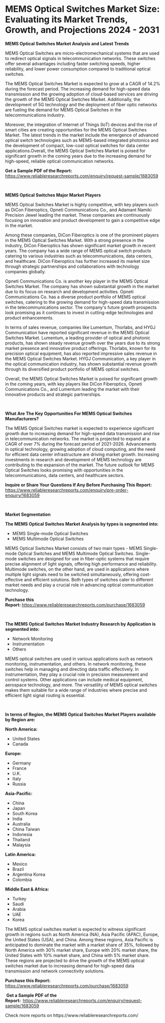 <p><h1>MEMS Optical Switches Market Size: Evaluating its Market Trends, Growth, and Projections 2024 - 2031</h1></p><p><strong>MEMS Optical Switches Market Analysis and Latest Trends</strong></p>
<p><p>MEMS Optical Switches are micro-electromechanical systems that are used to redirect optical signals in telecommunication networks. These switches offer several advantages including faster switching speeds, higher reliability, and lower power consumption compared to traditional optical switches.</p><p>The MEMS Optical Switches Market is expected to grow at a CAGR of 14.2% during the forecast period. The increasing demand for high-speed data transmission and the growing adoption of cloud-based services are driving the growth of the MEMS Optical Switches Market. Additionally, the development of 5G technology and the deployment of fiber optic networks are fueling the demand for MEMS Optical Switches in the telecommunications industry.</p><p>Moreover, the integration of Internet of Things (IoT) devices and the rise of smart cities are creating opportunities for the MEMS Optical Switches Market. The latest trends in the market include the emergence of advanced optical switch technologies such as MEMS-based integrated photonics and the development of compact, low-cost optical switches for data center applications.Overall, the MEMS Optical Switches Market is poised for significant growth in the coming years due to the increasing demand for high-speed, reliable optical communication networks.</p></p>
<p><strong>Get a Sample PDF of the Report:&nbsp;</strong> <a href="https://www.reliableresearchreports.com/enquiry/request-sample/1683059">https://www.reliableresearchreports.com/enquiry/request-sample/1683059</a></p>
<p>&nbsp;</p>
<p><strong>MEMS Optical Switches Major Market Players</strong></p>
<p><p>MEMS Optical Switches Market is highly competitive, with key players such as DiCon Fiberoptics, Opneti Communications Co., and Adamant Namiki Precision Jewel leading the market. These companies are continuously focusing on innovation and product development to gain a competitive edge in the market.</p><p>Among these companies, DiCon Fiberoptics is one of the prominent players in the MEMS Optical Switches Market. With a strong presence in the industry, DiCon Fiberoptics has shown significant market growth in recent years. The company has a wide range of MEMS optical switch products catering to various industries such as telecommunications, data centers, and healthcare. DiCon Fiberoptics has further increased its market size through strategic partnerships and collaborations with technology companies globally.</p><p>Opneti Communications Co. is another key player in the MEMS Optical Switches Market. The company has shown substantial growth in the market due to its focus on research and development activities. Opneti Communications Co. has a diverse product portfolio of MEMS optical switches, catering to the growing demand for high-speed data transmission in the telecommunications sector. The company's future growth prospects look promising as it continues to invest in cutting-edge technologies and product enhancements.</p><p>In terms of sales revenue, companies like Lumentum, Thorlabs, and HYGJ Communication have reported significant revenue in the MEMS Optical Switches Market. Lumentum, a leading provider of optical and photonic products, has shown steady revenue growth over the years due to its strong market presence and innovative product offerings. Thorlabs, known for its precision optical equipment, has also reported impressive sales revenue in the MEMS Optical Switches Market. HYGJ Communication, a key player in the optical communication industry, has shown substantial revenue growth through its diversified product portfolio of MEMS optical switches.</p><p>Overall, the MEMS Optical Switches Market is poised for significant growth in the coming years, with key players like DiCon Fiberoptics, Opneti Communications Co., and Lumentum leading the market with their innovative products and strategic partnerships.</p></p>
<p>&nbsp;</p>
<p><strong>What Are The Key Opportunities For MEMS Optical Switches Manufacturers?</strong></p>
<p><p>The MEMS Optical Switches market is expected to experience significant growth due to increasing demand for high-speed data transmission and rise in telecommunication networks. The market is projected to expand at a CAGR of over 7% during the forecast period of 2021-2026. Advancements in optical technology, growing adoption of cloud computing, and the need for efficient data center infrastructure are driving market growth. Increasing investments in research and development of MEMS technology are contributing to the expansion of the market. The future outlook for MEMS Optical Switches looks promising with opportunities in the telecommunications, data centers, and healthcare sectors.</p></p>
<p><strong>Inquire or Share Your Questions If Any Before Purchasing This Report:</strong> <a href="https://www.reliableresearchreports.com/enquiry/pre-order-enquiry/1683059">https://www.reliableresearchreports.com/enquiry/pre-order-enquiry/1683059</a></p>
<p>&nbsp;</p>
<p><strong>Market Segmentation</strong></p>
<p><strong>The MEMS Optical Switches Market Analysis by types is segmented into:</strong></p>
<p><ul><li>MEMS Single-mode Optical Switches</li><li>MEMS Multimode Optical Switches</li></ul></p>
<p><p>MEMS Optical Switches Market consists of two main types - MEMS Single-mode Optical Switches and MEMS Multimode Optical Switches. Single-mode switches are designed for use in fiber-optic systems that require precise alignment of light signals, offering high performance and reliability. Multimode switches, on the other hand, are used in applications where multiple light signals need to be switched simultaneously, offering cost-effective and efficient solutions. Both types of switches cater to different market needs and play a crucial role in advancing optical communication technology.</p></p>
<p><strong>Purchase this Report:&nbsp;</strong><a href="https://www.reliableresearchreports.com/purchase/1683059">https://www.reliableresearchreports.com/purchase/1683059</a></p>
<p>&nbsp;</p>
<p><strong>The MEMS Optical Switches Market Industry Research by Application is segmented into:</strong></p>
<p><ul><li>Network Monitoring</li><li>Instrumentation</li><li>Others</li></ul></p>
<p><p>MEMS optical switches are used in various applications such as network monitoring, instrumentation, and others. In network monitoring, these switches help in managing and directing data traffic effectively. In instrumentation, they play a crucial role in precision measurement and control systems. Other applications can include medical equipment, aerospace technology, and more. The versatility of MEMS optical switches makes them suitable for a wide range of industries where precise and efficient light signal routing is essential.</p></p>
<p>&nbsp;</p>
<p><strong>In terms of Region, the MEMS Optical Switches Market Players available by Region are:</strong></p>
<p>
    <p> <strong> North America: </strong>
        <ul>
            <li>United States</li>
            <li>Canada</li>
        </ul>
        </p> 
    <p> <strong> Europe: </strong>
        <ul>
            <li>Germany</li>
            <li>France</li>
            <li>U.K.</li>
            <li>Italy</li>
            <li>Russia</li>
        </ul>
        </p> 
    <p> <strong> Asia-Pacific: </strong>
        <ul>
            <li>China</li>
            <li>Japan</li>
            <li>South Korea</li>
            <li>India</li>
            <li>Australia</li>
            <li>China Taiwan</li>
            <li>Indonesia</li>
            <li>Thailand</li>
            <li>Malaysia</li>
        </ul>
        </p> 
    <p> <strong> Latin America: </strong>
        <ul>
            <li>Mexico</li>
            <li>Brazil</li>
            <li>Argentina Korea</li>
            <li>Colombia</li>
        </ul>
        </p> 
    <p> <strong> Middle East & Africa: </strong>
        <ul>
            <li>Turkey</li>
            <li>Saudi</li>
            <li>Arabia</li>
            <li>UAE</li>
            <li>Korea</li>
        </ul>
    </p>
    </p>
<p><p>The MEMS optical switches market is expected to witness significant growth in regions such as North America (NA), Asia Pacific (APAC), Europe, the United States (USA), and China. Among these regions, Asia Pacific is anticipated to dominate the market with a market share of 35%, followed by North America with 30% market share, Europe with 20% market share, the United States with 10% market share, and China with 5% market share. These regions are projected to drive the growth of the MEMS optical switches market due to increasing demand for high-speed data transmission and network connectivity solutions.</p></p>
<p><strong>Purchase this Report: </strong><a href="https://www.reliableresearchreports.com/purchase/1683059">https://www.reliableresearchreports.com/purchase/1683059</a></p>
<p>&nbsp;<strong>Get a Sample PDF of the Report:&nbsp;&nbsp;</strong><a href="https://www.reliableresearchreports.com/enquiry/request-sample/1683059">https://www.reliableresearchreports.com/enquiry/request-sample/1683059</a></p>
<p><strong></strong></p>
<p>Check more reports on https://www.reliableresearchreports.com/</p>
